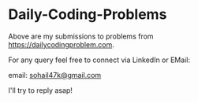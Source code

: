 # Daily-Coding-Problems
  Above are my submissions to problems from https://dailycodingproblem.com.
  
  For any query feel free to connect via LinkedIn or EMail:
  
  email: sohail47k@gmail.com
  
  I'll try to reply asap!
